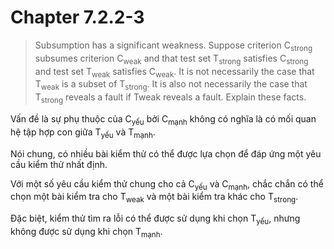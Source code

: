 # Chapter 7.2.2-3

> Subsumption has a significant weakness. Suppose criterion C<sub>strong</sub> subsumes criterion C<sub>weak</sub> and that test set T<sub>strong</sub> satisfies C<sub>strong</sub> and test set T<sub>weak</sub> satisfies C<sub>weak</sub>. It is not necessarily the case that T<sub>weak</sub> is a subset of T<sub>strong</sub>. It is also not necessarily the case that T<sub>strong</sub> reveals a fault if Tweak reveals a fault. Explain these facts.

Vấn đề là sự phụ thuộc của C<sub>yếu</sub> bởi C<sub>mạnh</sub> không có nghĩa là có mối quan hệ tập hợp con giữa T<sub>yếu</sub> và T<sub>mạnh</sub>.

Nói chung, có nhiều bài kiểm thử có thể được lựa chọn để đáp ứng một yêu cầu kiểm thử nhất định.

Với một số yêu cầu kiểm thử chung cho cả C<sub>yếu</sub> và C<sub>mạnh</sub>, chắc chắn có thể chọn một bài kiểm tra cho T<sub>weak</sub> và một bài kiểm tra khác cho T<sub>strong</sub>.

Đặc biệt, kiểm thử tìm ra lỗi có thể được sử dụng khi chọn T<sub>yếu</sub>, nhưng không được sử dụng khi chọn T<sub>mạnh</sub>.